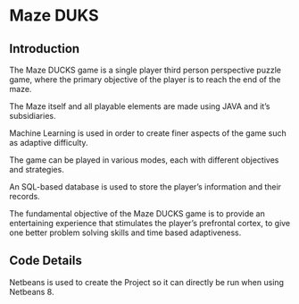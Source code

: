 # Maze DUKS

## Introduction

The Maze DUCKS game is a single player third person perspective puzzle game, where the primary objective of the player is to reach the end of the maze.

The Maze itself and all playable elements are made using JAVA and it’s subsidiaries. 

Machine Learning is used in order to create finer aspects of the game such as adaptive difficulty.

The game can be played in various modes, each with different objectives and strategies.

An SQL-based database is used to store the player’s information and their records.

The fundamental objective of the Maze DUCKS game is to provide an entertaining experience that stimulates the player’s prefrontal cortex, to give one better problem solving skills and time based adaptiveness.


## Code Details 


Netbeans is used to create the Project so it can directly be run when using Netbeans 8.
